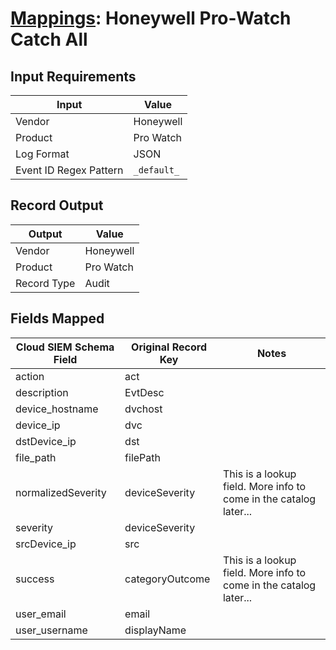 # [Mappings](README.md): Honeywell Pro-Watch Catch All

## Input Requirements

|Input|Value|
|-----|-----|
|Vendor|Honeywell|
|Product|Pro Watch|
|Log Format|JSON|
|Event ID Regex Pattern|`_default_`|

## Record Output

|Output|Value|
|------|-----|
|Vendor|Honeywell|
|Product|Pro Watch|
|Record Type|Audit|

## Fields Mapped

|Cloud SIEM Schema Field|Original Record Key|Notes|
|-----------------------|-------------------|-----|
|action|act||
|description|EvtDesc||
|device_hostname|dvchost||
|device_ip|dvc||
|dstDevice_ip|dst||
|file_path|filePath||
|normalizedSeverity|deviceSeverity|This is a lookup field. More info to come in the catalog later...|
|severity|deviceSeverity||
|srcDevice_ip|src||
|success|categoryOutcome|This is a lookup field. More info to come in the catalog later...|
|user_email|email||
|user_username|displayName||


